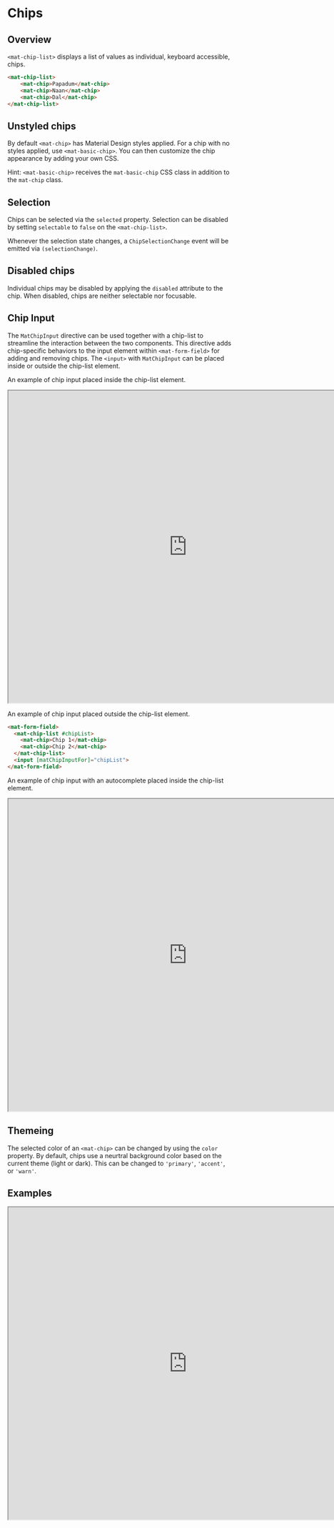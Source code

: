 # Chips

## Overview

`<mat-chip-list>` displays a list of values as individual, keyboard accessible, chips.

``` html
<mat-chip-list>
    <mat-chip>Papadum</mat-chip>
    <mat-chip>Naan</mat-chip>
    <mat-chip>Dal</mat-chip>
</mat-chip-list>
```

## Unstyled chips

By default `<mat-chip>` has Material Design styles applied.  For a chip with no styles applied, use `<mat-basic-chip>`.  You can then customize the chip appearance by adding your own CSS.

Hint: `<mat-basic-chip>` receives the `mat-basic-chip` CSS class in addition to the `mat-chip` class.

## Selection

Chips can be selected via the `selected` property.  Selection can be disabled by setting `selectable` to `false` on the `<mat-chip-list>`.

Whenever the selection state changes, a `ChipSelectionChange` event will be emitted via `(selectionChange)`.

## Disabled chips

Individual chips may be disabled by applying the `disabled` attribute to the chip.  When disabled, chips are neither selectable nor focusable.

## Chip Input

The `MatChipInput` directive can be used together with a chip-list to streamline the interaction between the two components.  This directive adds chip-specific behaviors to the input element within `<mat-form-field>` for adding and removing chips.  The `<input>` with `MatChipInput` can be placed inside or outside the chip-list element.

An example of chip input placed inside the chip-list element.

<iframe src="https://stackblitz.com/angular/klbapdmabak?embed=1&hideNavigation=1&view=preview" height="700" width="800"></iframe>

An example of chip input placed outside the chip-list element.

``` html
<mat-form-field>
  <mat-chip-list #chipList>
    <mat-chip>Chip 1</mat-chip>
    <mat-chip>Chip 2</mat-chip>
  </mat-chip-list>
  <input [matChipInputFor]="chipList">
</mat-form-field>
```

An example of chip input with an autocomplete placed inside the chip-list element.

<iframe src="https://stackblitz.com/angular/lmgnbmvdeopd?embed=1&file=app/chips-autocomplete-example.ts&hideNavigation=1&view=preview" height="700" width="800"></iframe>

## Themeing

The selected color of an `<mat-chip>` can be changed by using the `color` property.  By default, chips use a neurtral background color based on the current theme (light or dark).  This can be changed to `'primary'`, `'accent'`, or `'warn'`.

## Examples

<iframe src="https://stackblitz.com/angular/rxrqnovoxqk?embed=1&file=app/chips-overview-example.ts&hideNavigation=1&view=preview" height="700" width="800"></iframe>